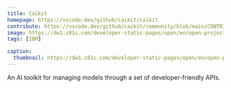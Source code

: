 ```yaml
---
title: Caikit
homepage: https://vscode.dev/github/caikit/caikit
contribute: https://vscode.dev/github/caikit/community/blob/main/CONTRIBUTING.md
image: https://dw1.s81c.com/developer-static-pages/open/en/open-projects/images/caikit.png1200px-Source_Code_Pro_-_sample.svg.png
tags: [IBM]

caption:
  thumbnail: https://dw1.s81c.com/developer-static-pages/open/en/open-projects/images/caikit.png
---
```


An AI toolkit for managing models through a set of developer-friendly APIs.